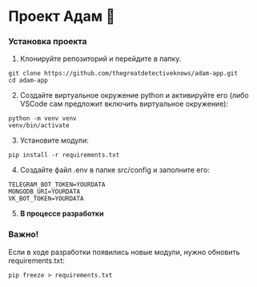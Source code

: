 # Проект Адам 🍏 

### Установка проекта

1. Клонируйте репозиторий и перейдите в папку.
```
git clone https://github.com/thegreatdetectiveknows/adam-app.git
cd adam-app
```
2. Создайте виртуальное окружение python и активируйте его (либо VSCode сам предложит включить виртуальное окружение):
```
python -m venv venv
venv/bin/activate
```
3. Установите модули: 
```
pip install -r requirements.txt
```
4. Создайте файл .env в папке src/config и заполните его:
```
TELEGRAM_BOT_TOKEN=YOURDATA
MONGODB_URI=YOURDATA
VK_BOT_TOKEN=YOURDATA
```
5. __В процессе разработки__

### Важно!
Если в ходе разработки появились новые модули, нужно обновить requirements.txt: 
```
pip freeze > requirements.txt
```
